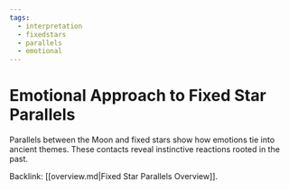 ```yaml
---
tags:
  - interpretation
  - fixedstars
  - parallels
  - emotional
---
```

# Emotional Approach to Fixed Star Parallels

Parallels between the Moon and fixed stars show how emotions tie into ancient themes. These contacts reveal instinctive reactions rooted in the past.

Backlink: [[overview.md|Fixed Star Parallels Overview]].
